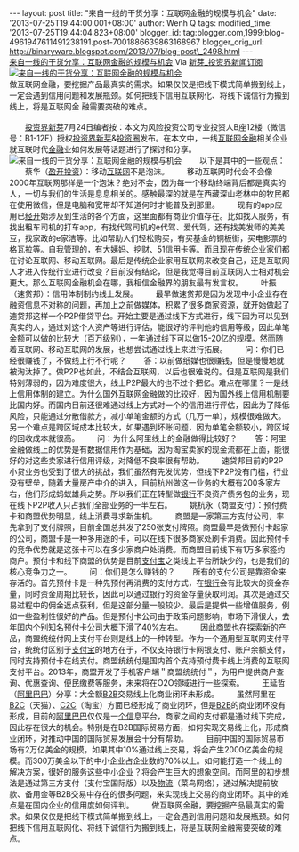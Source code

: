 --- layout: post title: "来自一线的干货分享：互联网金融的规模与机会"
date: '2013-07-25T19:44:00.001+08:00' author: Wenh Q tags:
modified\_time: '2013-07-25T19:44:04.823+08:00' blogger\_id:
tag:blogger.com,1999:blog-4961947611491238191.post-7001886639863168967
blogger\_orig\_url:
http://binaryware.blogspot.com/2013/07/blog-post\_2498.html ---
[\
来自一线的干货分享：互联网金融的规模与机会](http://news.pedaily.cn/newseed/201307/20130724352009.shtml)
Via [新芽\_投资界新闻订阅](http://www.pedaily.cn/)
[![来自一线的干货分享：互联网金融的规模与机会](http://pic.pedaily.cn/201307/20130724@25003.jpg)](http://news.pedaily.cn/newseed/201307/20130724352009.shtml)\
做互联网金融，要挖掘产品最真实的需求。如果仅仅是把线下模式简单搬到线上，一定会遇到信用问题和发展瓶颈。如何把线下信用互联网化、将线下诚信行为搬到线上，将是互联网金
融需要突破的难点。\
\
　　[投资界新芽](http://news.pedaily.cn/newseed/)7月24日编者按：本文为风险投资公司专业投资人B座12楼（微信号：B1-12F）授权[投资界新芽](http://news.pedaily.cn/newseed/)&[投资圈](http://www.pelink.cn/)发布。在本文中，一线[互联网](http://news.pedaily.cn/industry/%E4%BA%92%E8%81%94%E7%BD%91/)[金融](http://news.pedaily.cn/industry/%E9%87%91%E8%9E%8D/)相关企业就互联时代[金融](http://news.pedaily.cn/industry/%E9%87%91%E8%9E%8D/)业如何发展等话题进行了探讨和分享。
![来自一线的干货分享：互联网金融的规模与机会](http://pic.pedaily.cn/201307/20130724@25002.jpg)
　　以下是其中的一些观点：
　　蔡华（[盈开投资](http://zdb.pedaily.cn/company/%E7%9B%88%E5%BC%80%E6%8A%95%E8%B5%84/)）：移动[互联网](http://news.pedaily.cn/industry/%E4%BA%92%E8%81%94%E7%BD%91/)不是泡沫。
　　移动互联网时代会不会像2000年互联网那样是一个泡沫？绝对不会，因为每一个移动终端背后都是真实的人，一切与我们的生活是息息相关的。感触最深的就是在西藏深山老林中的牧民都在使用微信，但是电脑和宽带却不知道何时才能普及到那里。
　　现有的app应用已[经开](http://zdb.pedaily.cn/enterprise/%E7%BB%8F%E5%BC%80/)始涉及到生活的各个方面，这里面都有商业价值存在。比如找人服务，有找出租车司机的打车app，有找代驾司机的e代驾、爱代驾，还有找美发师的美美豆，找家政的e家洁等。比如帮助人们轻松购买，有买基金的铜板街，买电影票的格瓦拉等。自我管理的，有大姨妈、挖财、51信用卡等。而且现在传统企业家们都在讨论互联网、移动互联网。最后是传统企业家用互联网来改变自己，还是互联网人才进入传统行业进行改变？目前没有结论，但是我觉得目前互联网人士相对机会更大。那么互联网金融机会在哪，我相信金融界的朋友最有发言权。
　　叶振（速贷邦）：信用体制制约线上发展。
　　最早做速贷邦是因为发现中小企业存在融资信息不对称的问题，再加上之前做媒体，积累了很多商家资源，就开始做起了速贷邦这样一个P2P借贷平台。开始主要是通过线下方式进行，线下因为可以见到真实的人，通过对这个人资产等进行评估，能很好的评判他的信用等级，因此单笔金额可以做的比较大（百万级别），一年通过线下可以做15-20亿的规模。然而随着互联网、移动互联网的发展，也想尝试通过线上来进行拓展。
　　问：你们已经很赚钱了，不做线上行不行呢？
　　答：以前做纸媒也很赚钱，但是慢慢地就被淘汰掉了。做P2P也如此，不结合互联网，以后也很难说的。但是互联网是我们特别薄弱的，因为难度很大，线上P2P最大的也不过个把亿。难点在哪里？一是线上信用体制的建立。为什么国外互联网金融做的比较好，因为国外线上信用机制要比国内好。而国内目前还很难通过线上方式对一个的信用进行评估，因此为了降低风险，只能通过分散借款方，减小单笔金额的方式（几万一单），规模很难做大。另一个难点是跨区域成本比较大，如果遇到坏账问题，因为单笔金额较小，跨区域的回收成本就很高。
　　问：为什么阿里线上的金融做得比较好？
　　答：阿里金融做线上的优势是有数据信用作为基础，因为淘宝卖家的现金流都在上面，能很好的对这些卖家进行信用评级，对降低不良率很有帮助。
　　速贷邦目前的P2P小贷业务也受到了很大的挑战，我们虽然有先发优势，但线下P2P没有门槛，行业没有壁垒，随着大量房产中介的进入，目前杭州做这一业务的大概有200多家左右，他们形成蚂蚁雄兵之势。所以我们正在转型做[银行](http://news.pedaily.cn/industry/%E9%93%B6%E8%A1%8C/)不良资产债务包的业务，现在线下P2P收入只占我们全部业务的一半左右。
　　姚杭永（商盟支付）：预付费卡和商盟优势明显，线上消费寻求新生机。
　　商盟是一家第三方支付公司，率先拿到了支付牌照，目前全国总共发了250张支付牌照。商盟最早是做预付卡起家的公司，商盟卡是一种多用途的卡，可以在线下很多商家处刷卡消费。因此预付卡的竞争优势就是这张卡可以在多少家商户处消费。而商盟目前线下有1万多家签约商户。预付卡和线下商盟的优势是目前[支付宝](http://zdb.pedaily.cn/Enterprise/%E6%94%AF%E4%BB%98%E5%AE%9D/)之类线上平台所缺少的，也是我们的核心竞争力之一。
　　问：你们是怎么赚钱的？
　　所有的支付公司是靠资金来存活的。首先预付卡是一种先预付再消费的支付方式，在[银行](http://news.pedaily.cn/industry/%E9%93%B6%E8%A1%8C/)会有比较大的资金存量，同时资金周期比较长，因此可以通过银行的资金存量获取利润。其次是通过交易过程中的佣金返点获利，但是这部分量一般较少。最后是提供一些增值服务，例如一些盈利性很好的产品。但是预付卡公司由于政策问题影响，市场下滑很大，去年囯内个别知名预付卡公司大概下滑了40%左右。
　　因此商盟也在探索新的产品，商盟统统付网上支付平台则是线上的一种转型。作为一个通用型互联网支付平台，统统付区别于[支付宝](http://zdb.pedaily.cn/Enterprise/%E6%94%AF%E4%BB%98%E5%AE%9D/)的地方在于，不仅支持银行卡网银支付、账户余额支付，同时支持预付卡在线支付。商盟统统付是国内首个支持预付费卡线上消费的互联网支付平台。2013年，商盟开发了手机客户端＂商盟统统付＂，为用户提供商户查询、优惠查询、便民缴费等服务，未来将在O2O领域进行一些探索。
　　王延哲（[阿里巴巴](http://zdb.pedaily.cn/Enterprise/%E9%98%BF%E9%87%8C%E5%B7%B4%E5%B7%B4/)）分享：大金额[B2B](http://news.pedaily.cn/industry/B2B/)交易线上化商业闭环未形成。
　　虽然阿里在[B2C](http://news.pedaily.cn/industry/B2C/)（天猫）、[C2C](http://news.pedaily.cn/industry/C2C/)（淘宝）方面已经形成了商业闭环，但是[B2B](http://news.pedaily.cn/industry/B2B/)的商业闭环没有形成，目前的[阿里巴巴](http://zdb.pedaily.cn/Enterprise/%E9%98%BF%E9%87%8C%E5%B7%B4%E5%B7%B4/)仅仅是一[个信](http://zdb.pedaily.cn/Enterprise/%E4%B8%AA%E4%BF%A1/)息平台，商家之间的支付都是通过线下完成，因此存在很大的机会。特别是在B2B国际贸易方面，如何实现交易线上化，形成商业闭环，对推动中国的国际贸易发展会十分有帮助。
　　目前中国的国际贸易市场有2万亿美金的规模，如果其中10%通过线上交易，将会产生2000亿美金的规模。而300万美金以下的中小企业占企业数的70%以上。如何能打造一个线上的解决方案，很好的服务这些中小企业？将会产生巨大的想象空间。而阿里的初步想法是通过第三方支付（支付宝国际版）以及[物流](http://news.pedaily.cn/industry/%E7%89%A9%E6%B5%81/)（菜鸟网络），通过解决提前放款、备用金等B2B交易中存在的很多问题，来实现线上交易的商业闭环。其中的难点是在国内企业的信用度如何评判。
　　做互联网金融，要挖掘产品最真实的需求。如果仅仅是把线下模式简单搬到线上，一定会遇到信用问题和发展瓶颈。如何把线下信用互联网化、将线下诚信行为搬到线上，将是互联网金融需要突破的难点。
